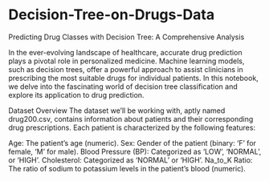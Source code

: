 # Decision-Tree-on-Drugs-Data

Predicting Drug Classes with Decision Tree: A Comprehensive Analysis

In the ever-evolving landscape of healthcare, accurate drug prediction plays a pivotal role in personalized medicine. Machine learning models, such as decision trees, offer a powerful approach to assist clinicians in prescribing the most suitable drugs for individual patients. In this notebook, we delve into the fascinating world of decision tree classification and explore its application to drug prediction.

Dataset Overview The dataset we’ll be working with, aptly named drug200.csv, contains information about patients and their corresponding drug prescriptions. Each patient is characterized by the following features:

Age: The patient’s age (numeric). Sex: Gender of the patient (binary: ‘F’ for female, ‘M’ for male). Blood Pressure (BP): Categorized as ‘LOW’, ‘NORMAL’, or ‘HIGH’. Cholesterol: Categorized as ‘NORMAL’ or ‘HIGH’. Na_to_K Ratio: The ratio of sodium to potassium levels in the patient’s blood (numeric).

